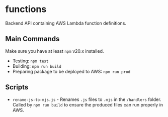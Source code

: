 # functions
Backend API containing AWS Lambda function definitions.

## Main Commands
Make sure you have at least `npm` v20.x installed.
- Testing: `npm test`
- Building: `npm run build`
- Preparing package to be deployed to AWS: `npm run prod`

## Scripts
- `rename-js-to-mjs.js` - Renames `.js` files to `.mjs` in the `/handlers` folder. Called by `npm run build` to ensure the produced files can run properly in AWS.
